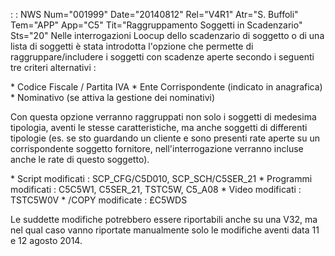  :  : NWS Num="001999" Date="20140812" Rel="V4R1" Atr="S. Buffoli" Tem="APP" App="C5" Tit="Raggruppamento Soggetti in Scadenzario" Sts="20"
Nelle interrogazioni Loocup dello scadenzario di soggetto o di una lista di soggetti è stata introdotta l'opzione che permette di raggruppare/includere i soggetti con scadenze aperte secondo i seguenti tre criteri alternativi : 

\* Codice Fiscale / Partita IVA
\* Ente Corrispondente (indicato in anagrafica)
\* Nominativo (se attiva la gestione dei nominativi)

Con questa opzione verranno raggruppati non solo i soggetti di medesima tipologia, aventi le stesse
caratteristiche, ma anche soggetti di differenti tipologie (es. se sto guardando un cliente e sono presenti rate aperte su un corrispondente soggetto fornitore, nell'interrogazione verranno incluse anche le rate di questo soggetto).

\* Script modificati :  SCP_CFG/C5D010, SCP_SCH/C5SER_21
\* Programmi modificati :  C5C5W1, C5SER_21, TSTC5W, C5_A08
\* Video modificati :  TSTC5W0V
\* /COPY modificate :  £C5WDS

Le suddette modifiche potrebbero essere riportabili anche su una V32, ma nel qual caso vanno riportate manualmente solo le modifiche aventi data 11 e 12 agosto 2014.

